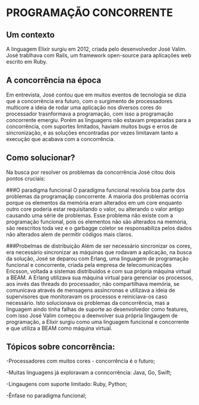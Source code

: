 # PROGRAMAÇÃO CONCORRENTE 
## Um contexto

A linguagem Elixir surgiu em 2012, criada pelo desenvolvedor José Valim.
José trablhava com Rails, um framework open-source para aplicações web escrito em Ruby.

## A concorrência na época

Em entrevista, José contou que em muitos eventos de tecnologia se dizia que a concorrência era futuro, com o surgimento de processadores multicore a ideia de rodar uma aplicação nos diversos cores do processador trasnformava a programação, com isso a programação concorrente emergiu.
Porém as linguagens não estavam preparadas para a concorrência, com suportes limitados, haviam muitos bugs e erros de sincronização, e as soluções encontradas por vezes limitavam tanto a execução que acabava com a concorrência.

## Como solucionar?
Na busca por resolver os problemas da concorrência José citou dois pontos cruciais:

###O paradigma funcional
O paradigma funcional resolvia boa parte dos problemas da programaçãp concorrente. A maioria dos problemas ocorria porque os elementos da memória eram alterados em um core enquanto outro core poderia estar requisitando o valor, ou alterando o valor antigo causando uma série de problemas. Esse problema não existe com a programação funcional, pois os elementos não são alterados na memória, são reescritos toda vez e o garbagge coletor se responsabiliza pelos dados não alterados alem de permitir códigos mais claros.

###Probelmas de distribuição 
Além de ser necessário sincronizar os cores, era necessário sincronizar as máquinas que rodavam a aplicação, na busca da solução, José se deparou com Erlang, uma linguagem de programação funcional e concorrente, criada pela empresa de telecomunicações Ericsson, voltada a sistemas distribuidos e com sua própria máquina virtual a BEAM.
A Erlang utilizava sua máquina virtual para gerenciar os processos, aos invés das threads do processador, não compartilhava memória, se comunicava através de mensagens assincronas e utilizava a ideia de supervisores que monitoravam os processos e reiniciava-os caso necessário. 
Isto solucionava os problemas da concorrência, mas a linguagem aindo tinha falhas de suporte ao desenvolvedor como features, com isso José Valim começou a deenvolver sua própria lingaugem de programação, a Elixir surgiu como uma linguagem funcional e concorrente e que utiliza a BEAM como máquina virtual.


## Tópicos sobre concorrência:
-Processadores com muitos cores - concorrência é o futuro;

-Muitas linguagens já exploravam a conncorrência: Java, Go, Swift;

-Lingaugens com suporte limitado: Ruby, Python;

-Ênfase no paradigma funcional;
